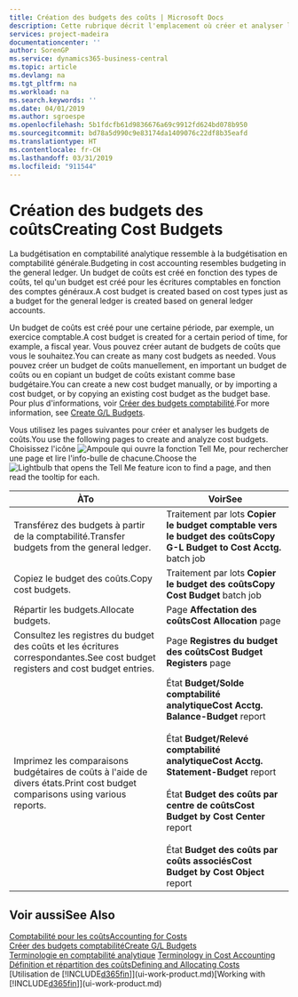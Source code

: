 ```yaml
---
title: Création des budgets des coûts | Microsoft Docs
description: Cette rubrique décrit l'emplacement où créer et analyser les budgets des coûts.
services: project-madeira
documentationcenter: ''
author: SorenGP
ms.service: dynamics365-business-central
ms.topic: article
ms.devlang: na
ms.tgt_pltfrm: na
ms.workload: na
ms.search.keywords: ''
ms.date: 04/01/2019
ms.author: sgroespe
ms.openlocfilehash: 5b1fdcfb61d9836676a69c9912fd624bd078b950
ms.sourcegitcommit: bd78a5d990c9e83174da1409076c22df8b35eafd
ms.translationtype: HT
ms.contentlocale: fr-CH
ms.lasthandoff: 03/31/2019
ms.locfileid: "911544"
---
```

# <a name="creating-cost-budgets"></a><span data-ttu-id="7767f-103">Création des budgets des coûts</span><span class="sxs-lookup"><span data-stu-id="7767f-103">Creating Cost Budgets</span></span>
<span data-ttu-id="7767f-104">La budgétisation en comptabilité analytique ressemble à la budgétisation en comptabilité générale.</span><span class="sxs-lookup"><span data-stu-id="7767f-104">Budgeting in cost accounting resembles budgeting in the general ledger.</span></span> <span data-ttu-id="7767f-105">Un budget de coûts est créé en fonction des types de coûts, tel qu'un budget est créé pour les écritures comptables en fonction des comptes généraux.</span><span class="sxs-lookup"><span data-stu-id="7767f-105">A cost budget is created based on cost types just as a budget for the general ledger is created based on general ledger accounts.</span></span>  

<span data-ttu-id="7767f-106">Un budget de coûts est créé pour une certaine période, par exemple, un exercice comptable.</span><span class="sxs-lookup"><span data-stu-id="7767f-106">A cost budget is created for a certain period of time, for example, a fiscal year.</span></span> <span data-ttu-id="7767f-107">Vous pouvez créer autant de budgets de coûts que vous le souhaitez.</span><span class="sxs-lookup"><span data-stu-id="7767f-107">You can create as many cost budgets as needed.</span></span> <span data-ttu-id="7767f-108">Vous pouvez créer un budget de coûts manuellement, en important un budget de coûts ou en copiant un budget de coûts existant comme base budgétaire.</span><span class="sxs-lookup"><span data-stu-id="7767f-108">You can create a new cost budget manually, or by importing a cost budget, or by copying an existing cost budget as the budget base.</span></span> <span data-ttu-id="7767f-109">Pour plus d'informations, voir [Créer des budgets comptabilité](finance-how-create-budgets.md).</span><span class="sxs-lookup"><span data-stu-id="7767f-109">For more information, see [Create G/L Budgets](finance-how-create-budgets.md).</span></span>

<span data-ttu-id="7767f-110">Vous utilisez les pages suivantes pour créer et analyser les budgets de coûts.</span><span class="sxs-lookup"><span data-stu-id="7767f-110">You use the following pages to create and analyze cost budgets.</span></span> <span data-ttu-id="7767f-111">Choisissez l'icône ![Ampoule qui ouvre la fonction Tell Me](media/ui-search/search_small.png "Dites-moi ce que vous voulez faire"), pour rechercher une page et lire l'info-bulle de chacune.</span><span class="sxs-lookup"><span data-stu-id="7767f-111">Choose the ![Lightbulb that opens the Tell Me feature](media/ui-search/search_small.png "Tell me what you want to do") icon to find a page, and then read the tooltip for each.</span></span>

|<span data-ttu-id="7767f-112">À</span><span class="sxs-lookup"><span data-stu-id="7767f-112">To</span></span>|<span data-ttu-id="7767f-113">Voir</span><span class="sxs-lookup"><span data-stu-id="7767f-113">See</span></span>|  
|--------|---------|  
|<span data-ttu-id="7767f-114">Transférez des budgets à partir de la comptabilité.</span><span class="sxs-lookup"><span data-stu-id="7767f-114">Transfer budgets from the general ledger.</span></span>|<span data-ttu-id="7767f-115">Traitement par lots **Copier le budget comptable vers le budget des coûts**</span><span class="sxs-lookup"><span data-stu-id="7767f-115">**Copy G-L Budget to Cost Acctg.** batch job</span></span>|  
|<span data-ttu-id="7767f-116">Copiez le budget des coûts.</span><span class="sxs-lookup"><span data-stu-id="7767f-116">Copy cost budgets.</span></span>|<span data-ttu-id="7767f-117">Traitement par lots **Copier le budget des coûts**</span><span class="sxs-lookup"><span data-stu-id="7767f-117">**Copy Cost Budget** batch job</span></span>|  
|<span data-ttu-id="7767f-118">Répartir les budgets.</span><span class="sxs-lookup"><span data-stu-id="7767f-118">Allocate budgets.</span></span>|<span data-ttu-id="7767f-119">Page **Affectation des coûts**</span><span class="sxs-lookup"><span data-stu-id="7767f-119">**Cost Allocation** page</span></span>|  
|<span data-ttu-id="7767f-120">Consultez les registres du budget des coûts et les écritures correspondantes.</span><span class="sxs-lookup"><span data-stu-id="7767f-120">See cost budget registers and cost budget entries.</span></span>|<span data-ttu-id="7767f-121">Page **Registres du budget des coûts**</span><span class="sxs-lookup"><span data-stu-id="7767f-121">**Cost Budget Registers** page</span></span>|  
|<span data-ttu-id="7767f-122">Imprimez les comparaisons budgétaires de coûts à l'aide de divers états.</span><span class="sxs-lookup"><span data-stu-id="7767f-122">Print cost budget comparisons using various reports.</span></span>|<span data-ttu-id="7767f-123">État **Budget/Solde comptabilité analytique**</span><span class="sxs-lookup"><span data-stu-id="7767f-123">**Cost Acctg. Balance-Budget** report</span></span><br /><br /> <span data-ttu-id="7767f-124">État **Budget/Relevé comptabilité analytique**</span><span class="sxs-lookup"><span data-stu-id="7767f-124">**Cost Acctg. Statement-Budget** report</span></span><br /><br /> <span data-ttu-id="7767f-125">État **Budget des coûts par centre de coûts**</span><span class="sxs-lookup"><span data-stu-id="7767f-125">**Cost Budget by Cost Center** report</span></span><br /><br /> <span data-ttu-id="7767f-126">État **Budget des coûts par coûts associés**</span><span class="sxs-lookup"><span data-stu-id="7767f-126">**Cost Budget by Cost Object** report</span></span>|  

## <a name="see-also"></a><span data-ttu-id="7767f-127">Voir aussi</span><span class="sxs-lookup"><span data-stu-id="7767f-127">See Also</span></span>  
[<span data-ttu-id="7767f-128">Comptabilité pour les coûts</span><span class="sxs-lookup"><span data-stu-id="7767f-128">Accounting for Costs</span></span>](finance-manage-cost-accounting.md)  
[<span data-ttu-id="7767f-129">Créer des budgets comptabilité</span><span class="sxs-lookup"><span data-stu-id="7767f-129">Create G/L Budgets</span></span>](finance-how-create-budgets.md)  
<span data-ttu-id="7767f-130">[Terminologie en comptabilité analytique](finance-terminology-in-cost-accounting.md) </span><span class="sxs-lookup"><span data-stu-id="7767f-130">[Terminology in Cost Accounting](finance-terminology-in-cost-accounting.md) </span></span>  
[<span data-ttu-id="7767f-131">Définition et répartition des coûts</span><span class="sxs-lookup"><span data-stu-id="7767f-131">Defining and Allocating Costs</span></span>](finance-define-and-allocate-costs.md)  
<span data-ttu-id="7767f-132">[Utilisation de [!INCLUDE[d365fin](includes/d365fin_md.md)]](ui-work-product.md)</span><span class="sxs-lookup"><span data-stu-id="7767f-132">[Working with [!INCLUDE[d365fin](includes/d365fin_md.md)]](ui-work-product.md)</span></span>
